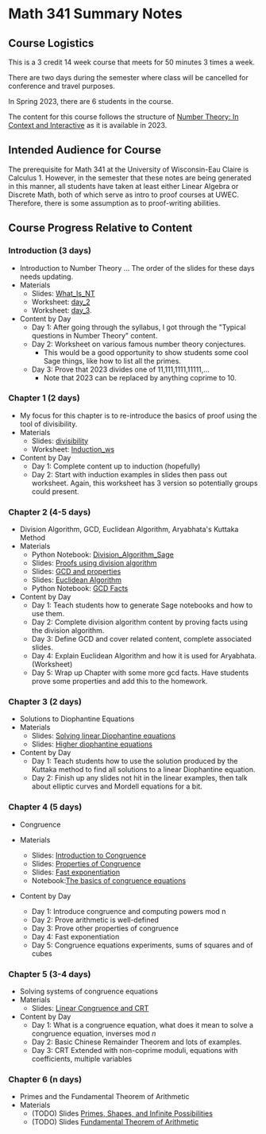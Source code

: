 # Math 341 Summary Notes

## Course Logistics

This is a 3 credit 14 week course that meets for 50 minutes 3 times a week.

There are two days during the semester where class will be cancelled for conference and travel purposes.

In Spring 2023, there are 6 students in the course.

The content for this course follows the structure of [Number Theory: In Context and Interactive](https://math.gordon.edu/ntic/) as it is available in 2023. 

## Intended Audience for Course

The prerequisite for Math 341 at the University of Wisconsin-Eau Claire is Calculus 1. 
However, in the semester that these notes are being generated in this manner, all students have taken at least either Linear Algebra or Discrete Math, both of which serve as intro to proof courses at UWEC.
Therefore, there is some assumption as to proof-writing abilities.

## Course Progress Relative to Content
### Introduction (3 days)
* Introduction to Number Theory ... The order of the slides for these days needs updating.
* Materials
    * Slides: [What_Is_NT](Introduction/introduction.slides/What_Is_NT.tex)
    * Worksheet: [day_2](Introduction/day_2.file/day_2.tex) 
    * Worksheet: [day_3](Introduction/day_3.file/day_3.tex).
* Content by Day
  * Day 1: After going through the syllabus, I got through the "Typical questions in Number Theory" content. 
  * Day 2: Worksheet on various famous number theory conjectures.
      * This would be a good opportunity to show students some cool Sage things, like how to list all the primes.
  * Day 3: Prove that 2023 divides one of 11,111,1111,11111,...
      * Note that 2023 can be replaced by anything coprime to 10.

### Chapter 1 (2 days)
* My focus for this chapter is to re-introduce the basics of proof using the tool of divisibility. 
* Materials
    * Slides: [divisibility](Chapter_1/divisibility.slides/divisibility.tex)
    * Worksheet: [Induction_ws](Chapter_1/Induction_ws.file/Induction_ws.tex)
* Content by Day
  * Day 1: Complete content up to induction (hopefully)
  * Day 2: Start with induction examples in slides then pass out worksheet. Again, this worksheet has 3 version so potentially groups could present.

### Chapter 2 (4-5 days)
* Division Algorithm, GCD, Euclidean Algorithm,  Aryabhata's Kuttaka Method
* Materials
    * Python Notebook: [Division_Algorithm_Sage](Chapter_2/div_alg_notebook.file/Division_Algorithm_Sage.ipynb)
    * Slides: [Proofs using division algorithm](Chapter_2/div_alg.slides/div_alg.tex)
    * Slides: [GCD and properties](Chapter_2/gcd.slides/gcd.tex)
    * Slides: [Euclidean Algorithm](Chapter_2/euclidean_algorithm.slides/euclideanalgorithm.tex)
    * Python Notebook: [GCD Facts](Chapter_2/div_alg_notebook.file/Division_Algorithm_Sage.ipynb)
* Content by Day
  * Day 1: Teach students how to generate Sage notebooks and how to use them.
  * Day 2: Complete division algorithm content by proving facts using the division algorithm.
  * Day 3: Define GCD and cover related content, complete associated slides.
  * Day 4: Explain Euclidean Algorithm and how it is used for Aryabhata. (Worksheet)
  * Day 5: Wrap up Chapter with some more gcd facts. Have students prove some properties and add this to the homework.

### Chapter 3 (2 days)
* Solutions to Diophantine Equations
* Materials
    * Slides: [Solving linear Diophantine equations](Chapter_3/diophantine_equations.slides/diophantine_equations.tex)
    * Slides: [Higher diophantine equations](Chapter_3/higher_diophantine.slides/higher_diophantine.tex)
* Content by Day
    * Day 1: Teach students how to use the solution produced by the Kuttaka method to find all solutions to a linear Diophantine equation.
    * Day 2: Finish up any slides not hit in the linear examples, then talk about elliptic curves and Mordell equations for a bit.
    
### Chapter 4 (5 days)
* Congruence
* Materials
    * Slides: [Introduction to Congruence](Chapter_4/congruence.slides/congruence.tex)
    * Slides: [Properties of Congruence](Chapter_4/properties_of_congruence/properties_of_congruence.tex)
    * Slides: [Fast exponentiation](Chapter_4/fast_exponentiation.slides/fast_exponentiation.tex)
    * Notebook:[The basics of congruence equations](Chapter_4/congruence_equations_notebook.file/Congruence_Equations.ipynb)
    
* Content by Day
    * Day 1: Introduce congruence and computing powers mod n
    * Day 2: Prove arithmetic is well-defined
    * Day 3: Prove other properties of congruence 
    * Day 4: Fast exponentiation
    * Day 5: Congruence equations experiments, sums of squares and of cubes

### Chapter 5 (3-4 days)
* Solving systems of congruence equations  
* Materials
  * Slides: [Linear Congruence and CRT](Chapter_5/linear_congruence.slides/linear_congruence.tex)
* Content by Day
  * Day 1: What is a congruence equation, what does it mean to solve a congruence equation, inverses mod $n$
  * Day 2: Basic Chinese Remainder Theorem and lots of examples.
  * Day 3: CRT Extended with non-coprime moduli, equations with coefficients, multiple variables
  
### Chapter 6 (n days)
* Primes and the Fundamental Theorem of Arithmetic
* Materials
  * (TODO) Slides [Primes, Shapes, and Infinite Possibilities]()
  * (TODO) Slides [Fundamental Theorem of Arithmetic]()